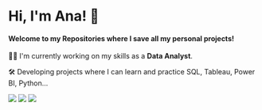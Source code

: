# Hi, I'm Ana! 👋
 #### Welcome to my Repositories where I save all my personal projects!
 👩‍💻 I'm currently working on my skills as a **Data Analyst**.

🛠 Developing projects where I can learn and practice SQL, Tableau, Power BI, Python...
 
<div> 
  <a href = "mailto:aninha.ps.oliveira@gmail.com"><img src="https://img.shields.io/badge/-Gmail-%23333?style=for-the-badge&logo=gmail&logoColor=white" target="_blank"></a>
  <a href="https://www.linkedin.com/in/anapsoliveira/" target="_blank"><img src="https://img.shields.io/badge/-LinkedIn-%230077B5?style=for-the-badge&logo=linkedin&logoColor=white" target="_blank"></a> 
  <a href="https://www.instagram.com/ana.ps.oliveira" target="_blank"><img src="https://img.shields.io/badge/-Instagram-%23E4405F?style=for-the-badge&logo=instagram&logoColor=white" target="_blank"></a>
</div>
